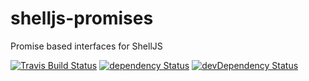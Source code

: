 # shelljs-promises

Promise based interfaces for ShellJS

[![Travis Build Status](https://travis-ci.org/freebroccolo/shelljs-promises.svg?branch=master)](https://travis-ci.org/freebroccolo/shelljs-promises)
[![dependency Status](https://david-dm.org/freebroccolo/shelljs-promises/status.svg)](https://david-dm.org/freebroccolo/shelljs-promises#info=dependencies)
[![devDependency Status](https://david-dm.org/freebroccolo/shelljs-promises/dev-status.svg)](https://david-dm.org/freebroccolo/shelljs-promises#info=devDependencies)

